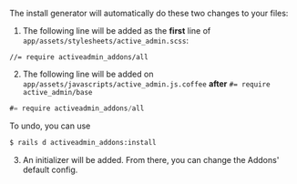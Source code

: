 The install generator will automatically do these two changes to your files:

1. The following line will be added as the **first** line of `app/assets/stylesheets/active_admin.scss`:

```stylesheet
//= require activeadmin_addons/all
```

2. The following line will be added on `app/assets/javascripts/active_admin.js.coffee` **after** `#= require active_admin/base`

```javascript
#= require activeadmin_addons/all
```

To undo, you can use

```bash
$ rails d activeadmin_addons:install
```

3. An initializer will be added. From there, you can change the Addons' default config.
